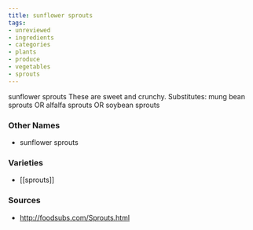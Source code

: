 ```yaml
---
title: sunflower sprouts
tags:
- unreviewed
- ingredients
- categories
- plants
- produce
- vegetables
- sprouts
---
```

sunflower sprouts These are sweet and crunchy. Substitutes: mung bean sprouts OR alfalfa sprouts OR soybean sprouts

### Other Names

* sunflower sprouts

### Varieties

* [[sprouts]]

### Sources
* http://foodsubs.com/Sprouts.html
